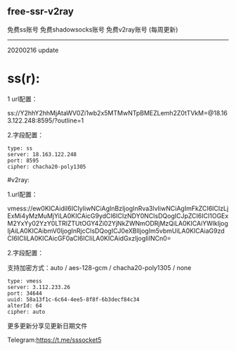## free-ssr-v2ray
免费ss账号 免费shadowsocks账号 免费v2ray账号 (每周更新)

----------------------------------------------------------------------------------------------------------------------------------
20200216 update

# ss(r):

1 url配置：

ss://Y2hhY2hhMjAtaWV0Zi1wb2x5MTMwNTpBMEZLemh2Z0tTVkM=@18.163.122.248:8595/?outline=1

2.字段配置：

    type: ss
    server: 18.163.122.248
    port: 8595
    cipher: chacha20-poly1305
  
  
#v2ray:

1.url配置：

vmess://ew0KICAidiI6ICIyIiwNCiAgInBzIjogInRva3lvIiwNCiAgImFkZCI6ICIzLjExMi4yMzMuMjYiLA0KICAicG9ydCI6ICIzNDY0NCIsDQogICJpZCI6ICI1OGExM2YxYy02YzY0LTRlZTUtOGY4Zi02YjNkZWNmODRjMzQiLA0KICAiYWlkIjogIjAiLA0KICAibmV0IjogInRjcCIsDQogICJ0eXBlIjogIm5vbmUiLA0KICAiaG9zdCI6ICIiLA0KICAicGF0aCI6ICIiLA0KICAidGxzIjogIiINCn0=

2.字段配置：

 支持加密方式：auto / aes-128-gcm / chacha20-poly1305 / none
 
    type: vmess
    server: 3.112.233.26
    port: 34644
    uuid: 58a13f1c-6c64-4ee5-8f8f-6b3decf84c34
    alterId: 64
    cipher: auto
   

更多更新分享见更新日期文件

Telegram:https://t.me/sssocket5
